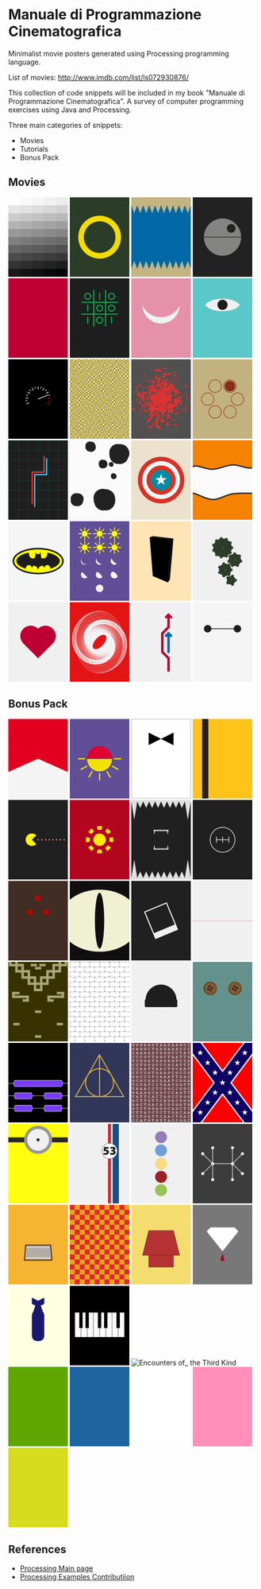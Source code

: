# Manuale di Programmazione Cinematografica
Minimalist movie posters generated using Processing programming language.

List of movies: http://www.imdb.com/list/ls072930876/

This collection of code snippets will be included in my book "Manuale di Programmazione Cinematografica". A survey of computer programming exercises using Java and Processing.

Three main categories of snippets:
* Movies
* Tutorials
* Bonus Pack

## Movies
<img src="examples/Movies/fifty_shades_of_grey/fifty-shades-of-grey.png" width="120px" title="Fifty shades of gray">
<img src="examples/Movies/the_lord_of_the_rings/the-lord-of-the-rings.png" width="120px" title="The Lord of the Rings">
<img src="examples/Movies/jaws/jaws.png"  width="120px" title="Jaws">
<img src="examples/Movies/star_wars/star-wars.png"  width="120px" title="Star Wars">
<img src="examples/Movies/profondo_rosso/profondo-rosso.png"  width="120px" title="Profondo Rosso">
<img src="examples/Movies/war_games/war-games.png"  width="120px" title="War Games">
<img src="examples/Movies/alice_in_wonderland/alice-in-wonderland.png"  width="120px" title="Alice in Wonderland">
<img src="examples/Movies/monsters_inc/monsters-inc.png" width="120px" title="Monsters Inc">
<img src="examples/Movies/speed/speed.png" width="120px" title="Speed">
<img src="examples/Movies/labyrinth/labyrinth.png"  width="120px" title="Labyrinth">
<img src="examples/Movies/pulp_fiction/pulp-fiction.png"  width="120px" title="Pulp Fiction">
<img src="examples/Movies/the_deer_hunter/the-deer-hunter.png"  width="120px" title="The deer hunter">
<img src="examples/Movies/tron/tron.png" width="120px" title="Tron">
<img src="examples/Movies/one_hundred_and_one_dalmatians/one-hundred-and-one-dalmatians.png" width="120px" title="One hundred and one dalmatians">
<img src="examples/Movies/captain_america/captain-america.png"  width="120px" title="Captain America">
<img src="examples/Movies/finding_nemo/finding-nemo.png"  width="120px" title="Finding Nemo">
<img src="examples/Movies/batman/batman.png"  width="120px" title="Batman">
<img src="examples/Movies/six_days_seven_nights/six-days-seven-nights.png"  width="120px" title="Six days Seven nights">
<img src="examples/Movies/x_2001_a_space_odyssey/2001-a-space-odyssey.png" width="120px" title="2001 A space odyssey">
<img src="examples/Movies/modern_times/modern-times.png" width="120px" title="Modern times">
<img src="examples/Movies/love_story/love-story.png"  width="120px" title="Love story">
<img src="examples/Movies/vertigo/vertigo.png"  width="120px" title="Vertigo">
<img src="examples/Movies/il_sorpasso/il-sorpasso.png"  width="120px" title="Il sorpasso">
<img src="examples/Movies/big_hero_6/big-hero-6.png"  width="120px" title="Big Hero 6">

## Bonus Pack
<img src="examples/Bonus-Pack/rush/rush.png" width="120px" title="Rush">
<img src="examples/Bonus-Pack/from_dusk_till_dawn/from-dusk-till-dawn.png" width="120px" title="From Dusk till Dawn">
<img src="examples/Bonus-Pack/dr_no/dr-no.png" width="120px" title="Dr. No">
<img src="examples/Bonus-Pack/kill_bill/kill-bill.png" width="120px" title="Kill Bill">
<img src="examples/Bonus-Pack/pixels/pixels.png" width="120px" title="Pixels">
<img src="examples/Bonus-Pack/iron_man/iron-man.png" width="120px" title="Iron Man">
<img src="examples/Bonus-Pack/alien/alien.png" width="120px" title="Alien">
<img src="examples/Bonus-Pack/the_fast_and_the_furious/the-fast-and-the-furious.png" width="120px" title="The Fast and the Furious">
<img src="examples/Bonus-Pack/predator/predator.png" width="120px" title="Predator">
<img src="examples/Bonus-Pack/cat_s_eye/cat's-eye.png" width="120px" title="Cat's Eye">
<img src="examples/Bonus-Pack/memento/memento.png" width="120px" title="Memento">
<img src="examples/Bonus-Pack/the_thin_red_line/the-thin-red-line.png" width="120px" title="The thin red line">
<img src="examples/Bonus-Pack/fistful_of_dollars/fistful-of-dollars.png" width="120px" title="Fistful of dollars">
<img src="examples/Bonus-Pack/the_wall/the-wall.png" width="120px" title="The Wall">
<img src="examples/Bonus-Pack/one_flew_over_the_cuckoo_s_nest/one-flew-over-the-cukoo-s-nest.png" width="120px" title="One flew over the cukoo's nest.png">
<img src="examples/Bonus-Pack/coraline/coraline.png" width="120px" title="Coraline">
<img src="examples/Bonus-Pack/slumdog_millionaire/slumdog-millionaire.png" width="120px" title="Slumdog Millionaire">
<img src="examples/Bonus-Pack/harry_potter_and_the_deathly_hallows/harry-potter-and-the-deathly-hallows.png" width="120px" title="Harry Potter and the Deathly Hallows">
<img src="examples/Bonus-Pack/gattaca/gattaca.png" width="120px" title="GATTACA">
<img src="examples/Bonus-Pack/hazzard/hazzard.png" width="120px" title="Hazzard">
<img src="examples/Bonus-Pack/minions/minions.png" width="120px" title="Minions">
<img src="examples/Bonus-Pack/the_love_bug/the-love-bug.png" width="120px" title="The Love Bug">
<img src="examples/Bonus-Pack/inside_out/inside-out.png" width="120px" title="Inside Out">
<img src="examples/Bonus-Pack/good_will_hunting/good-will-hunting.png" width="120px" title="Good Will Hunting">
<img src="examples/Bonus-Pack/charlie_s_angels/charlie-s-angels.png" width="120px" title="Charlie's Angels">
<img src="examples/Bonus-Pack/speed_racer/speed-racer.png" width="120px" title="Speed Racer">
<img src="examples/Bonus-Pack/the_peanuts_movie/the-peanuts-movie.png" width="120px" title="The Peanuts Movie">
<img src="examples/Bonus-Pack/blood_diamonds/blood-diamonds.png" width="120px" title="Blood Diamonds">
<img src="examples/Bonus-Pack/dr_strangelove/dr-strangelove.png" width="120px" title="Dr Strangelove">
<img src="examples/Bonus-Pack/the_pianist/the-pianist.png" width="120px" title="The Pianist">
<img src="examples/Bonus-Pack/encounters_of_the_third_kind/encounters-of-the-third-kind.png" width="120px" title="Encounters of_ the Third Kind">

<img src="examples/Bonus-Pack/hulk/hulk.png" width="120px" title="Hulk">
<img src="examples/Bonus-Pack/avatar/avatar.png" width="120px" title="Avatar">
<img src="examples/Bonus-Pack/american_history_x/american-history-x.png" width="120px" title="American History X">
<img src="examples/Bonus-Pack/fight_club/fight-club.png" width="120px" title="Fight Club">
<img src="examples/Bonus-Pack/shrek/shrek.png" width="120px" title="Shrek">

## References
* [Processing Main page](https://processing.org/)
* [Processing Examples Contributiion](https://github.com/processing/processing/wiki/Examples-Overview)
